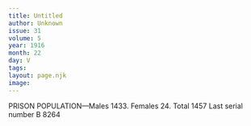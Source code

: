 ```yaml
---
title: Untitled
author: Unknown
issue: 31
volume: 5
year: 1916
month: 22
day: V
tags:
layout: page.njk
image:
---
```

PRISON POPULATION—Males 1433. Females 24. Total 1457 Last serial number B 8264   




